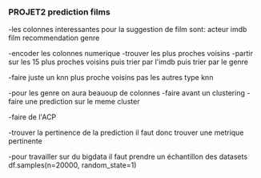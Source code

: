 ### PROJET2 prediction films

-les colonnes interessantes pour la suggestion de film sont:
acteur imdb film recommendation genre

-encoder les colonnes numerique
-trouver les plus proches voisins
-partir sur les 15 plus proches voisins puis trier par l'imdb puis trier par le genre

-faire juste un knn plus proche voisins pas les autres type knn

-pour les genre on aura beauoup de colonnes
-faire avant un clustering
-faire une prediction sur le meme cluster

-faire de l'ACP

-trouver la pertinence de la prediction  il faut donc trouver une metrique pertinente

-pour travailler sur du bigdata il faut prendre un échantillon des datasets
df.samples(n=20000, random_state=1)